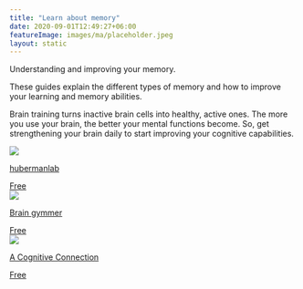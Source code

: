 ```yaml
---
title: "Learn about memory"
date: 2020-09-01T12:49:27+06:00
featureImage: images/ma/placeholder.jpeg
layout: static
---
```


Understanding and improving your memory.

These guides explain the different types of memory and how to improve your learning and memory abilities.

Brain training turns inactive brain cells into healthy, active ones. The more you use your brain, the better your mental functions become. So, get strengthening your brain daily to start improving your cognitive capabilities.

<a class="ma-link" href="https://hubermanlab.com/understand-and-improve-memory-using-science-based-tools/"><div class="ma-card ma-card-Health"><div class="ma-icon"><img src ="/images/icon-check.png"/></div><div class="ma-name"><p>hubermanlab</p></div><div class="ma-paid-text"><span>Free</span></div></div></a><a class="ma-link" href="https://www.braingymmer.com/en/"><div class="ma-card ma-card-Health"><div class="ma-icon"><img src ="/images/icon-check.png"/></div><div class="ma-name"><p>Brain gymmer</p></div><div class="ma-paid-text"><span>Free</span></div></div></a><a class="ma-link" href="https://acognitiveconnection.com/why-brain-training-is-important/"><div class="ma-card ma-card-Health"><div class="ma-icon"><img src ="/images/icon-check.png"/></div><div class="ma-name"><p>A Cognitive Connection</p></div><div class="ma-paid-text"><span>Free</span></div></div></a>  

<br/><br/>







